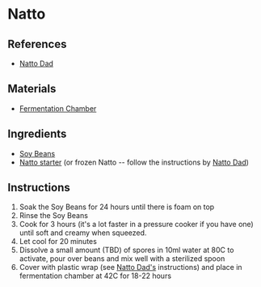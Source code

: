 # Natto

## References

* [Natto Dad](http://www.nattodad.com/2013/05/homemade-natto-using-packaged-natto.html)



## Materials

* [Fermentation Chamber](./fermentation-chamber)

## Ingredients

* [Soy Beans](https://www.fermentationculture.eu/shop/organic-soybeans-for-natto/)
* [Natto starter](https://www.fermentationculture.eu/shop/natto-spores/) (or frozen Natto -- follow the instructions by [Natto Dad](http://www.nattodad.com/2013/05/homemade-natto-using-packaged-natto.html))



## Instructions

1. Soak the Soy Beans for 24 hours until there is foam on top
2. Rinse the Soy Beans
3. Cook for 3 hours (it's a lot faster in a pressure cooker if you have one) until soft and creamy when squeezed.
4. Let cool for 20 minutes
5. Dissolve a small amount (TBD) of spores in 10ml water at 80C to activate, pour over beans and mix well with a sterilized spoon
6. Cover with plastic wrap (see [Natto Dad's](http://www.nattodad.com/2013/05/homemade-natto-using-packaged-natto.html) instructions) and place in fermentation chamber at 42C for 18-22 hours